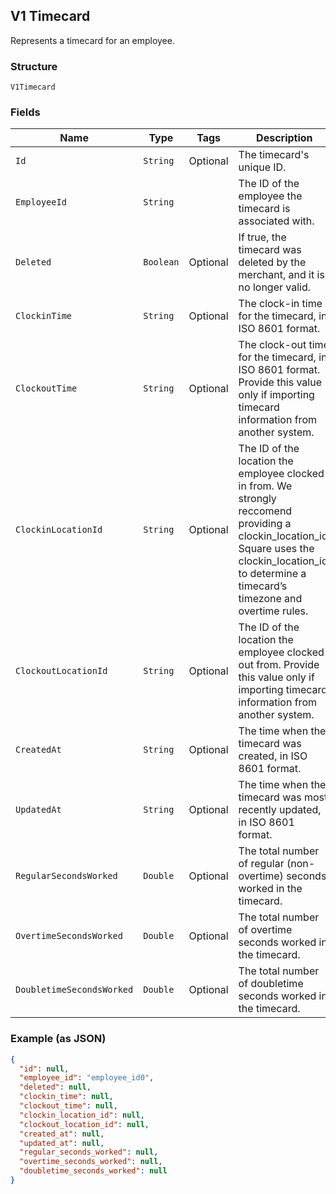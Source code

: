 ## V1 Timecard

Represents a timecard for an employee.

### Structure

`V1Timecard`

### Fields

| Name | Type | Tags | Description |
|  --- | --- | --- | --- |
| `Id` | `String` | Optional | The timecard's unique ID. |
| `EmployeeId` | `String` |  | The ID of the employee the timecard is associated with. |
| `Deleted` | `Boolean` | Optional | If true, the timecard was deleted by the merchant, and it is no longer valid. |
| `ClockinTime` | `String` | Optional | The clock-in time for the timecard, in ISO 8601 format. |
| `ClockoutTime` | `String` | Optional | The clock-out time for the timecard, in ISO 8601 format. Provide this value only if importing timecard information from another system. |
| `ClockinLocationId` | `String` | Optional | The ID of the location the employee clocked in from. We strongly reccomend providing a clockin_location_id. Square uses the clockin_location_id to determine a timecard’s timezone and overtime rules. |
| `ClockoutLocationId` | `String` | Optional | The ID of the location the employee clocked out from. Provide this value only if importing timecard information from another system. |
| `CreatedAt` | `String` | Optional | The time when the timecard was created, in ISO 8601 format. |
| `UpdatedAt` | `String` | Optional | The time when the timecard was most recently updated, in ISO 8601 format. |
| `RegularSecondsWorked` | `Double` | Optional | The total number of regular (non-overtime) seconds worked in the timecard. |
| `OvertimeSecondsWorked` | `Double` | Optional | The total number of overtime seconds worked in the timecard. |
| `DoubletimeSecondsWorked` | `Double` | Optional | The total number of doubletime seconds worked in the timecard. |

### Example (as JSON)

```json
{
  "id": null,
  "employee_id": "employee_id0",
  "deleted": null,
  "clockin_time": null,
  "clockout_time": null,
  "clockin_location_id": null,
  "clockout_location_id": null,
  "created_at": null,
  "updated_at": null,
  "regular_seconds_worked": null,
  "overtime_seconds_worked": null,
  "doubletime_seconds_worked": null
}
```

